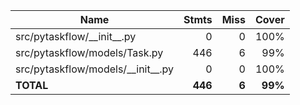 | Name                                  |    Stmts |     Miss |   Cover |
|-------------------------------------- | -------: | -------: | ------: |
| src/pytaskflow/\_\_init\_\_.py        |        0 |        0 |    100% |
| src/pytaskflow/models/Task.py         |      446 |        6 |     99% |
| src/pytaskflow/models/\_\_init\_\_.py |        0 |        0 |    100% |
|                             **TOTAL** |  **446** |    **6** | **99%** |
